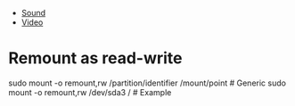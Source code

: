 * [Sound](Sound.md)
* [Video](Video.md)

# Remount as read-write

sudo mount -o remount,rw /partition/identifier /mount/point   # Generic
sudo mount -o remount,rw /dev/sda3 /   # Example
